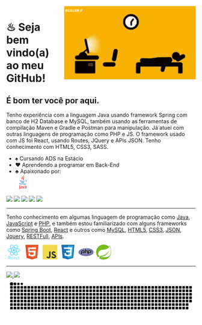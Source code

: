 <img src = "giphy.gif" width = "350px" align = "right">

# ♨ Seja bem vindo(a) ao meu GitHub! 
<h2> É bom ter você por aqui.</h2>
Tenho experiência com a linguagem Java usando framework Spring com banco de H2 Database e MySQL, também usando as ferramentas de compilação Maven e Gradle e Postman para manipulação.
Já atuei com outras linguagens de programação como PHP e JS. 
O framework usado com JS foi React, usando Routes, JQuery e APIs JSON.
Tenho conhecimento com HTML5, CSS3, SASS.

- ♠ Cursando ADS na Estácio
- ♥ Aprendendo a programar em Back-End
- ♣ Apaixonado por:<div><img src="https://github.com/devicons/devicon/blob/master/icons/java/java-original-wordmark.svg" title="Java" alt="Java" width="40" height="40"/>&nbsp;</div>

<div>
   <a href="https://www.instagram.com/carlos_henrique_perei" target="_blank"><img src="https://img.shields.io/badge/-Instagram-%23E4405F?style=for-the-badge&logo=instagram&logoColor=white" target="_blank"></a>
   <a href="https://discord.gg/704137244016902214" target="_blank"><img src="https://img.shields.io/badge/Discord-7289DA?style=for-the-badge&logo=discord&logoColor=white" target="_blank"></a> 
  <a href="https://www.linkedin.com/in/carloshenriquepereirasoares" target="_blank"><img src="https://img.shields.io/badge/-LinkedIn-%230077B5?style=for-the-badge&logo=linkedin&logoColor=white" target="_blank"></a> 
  <a href="mailto:carloshenriquepereirasoaress@gmail.com"><img src="https://img.shields.io/badge/Gmail-D14836?style=for-the-badge&logo=gmail&logoColor=white"></a>
  <a href="https://wa.me/5551997658148" title="Para conversar comigo essece o link"><img src="https://img.shields.io/badge/WhatsApp-25D366?style=for-the-badge&logo=whatsapp&logoColor=white"></a>
</div>

---

Tenho conhecimento em algumas linguagem de programação como [Java](https://github.com/Carloshenriquepere/Projeto-lista-de-alunos-MaisPraTi),
[JavaScript](https://github.com/Carloshenriquepere/react_brivia/tree/main) e [PHP](https://github.com/Carloshenriquepere/projeto_login), e também estou familiarizado com alguns frameworks como
[Spring Boot](https://github.com/Carloshenriquepere/Transacao_simplificada/tree/master), [React](https://github.com/Carloshenriquepere/react_brivia/tree/main) e outros como [MySQL](https://github.com/Carloshenriquepere/projeto-spring), [HTML5](https://github.com/Carloshenriquepere/tela_reponsiva), [CSS3](https://github.com/Carloshenriquepere/tela_reponsiva), [JSON](https://github.com/Carloshenriquepere/react_brivia/tree/main), [Jquery](https://github.com/Carloshenriquepere/react_brivia/tree/main),
[RESTFull](https://github.com/Carloshenriquepere/projeto-spring), [APIs](https://github.com/Carloshenriquepere/projeto-spring).

<div>
 <img src="https://github.com/devicons/devicon/blob/master/icons/react/react-original-wordmark.svg" title="React" alt="React" width="40" height="40"/>&nbsp;
 <img src="https://github.com/devicons/devicon/blob/master/icons/html5/html5-original.svg" title="HTML5" alt="HTML" width="40" height="40"/>&nbsp;
 <img src="https://github.com/devicons/devicon/blob/master/icons/javascript/javascript-original.svg" title="JavaScript" alt="JavaScript" width="40" height="40"/>&nbsp;
  <img src="https://github.com/devicons/devicon/blob/master/icons/css3/css3-original.svg" title="CSS" alt="CSS" width="40" height="40"/>&nbsp;
  <img src="https://github.com/devicons/devicon/blob/master/icons/php/php-original.svg" title="PHP" alt="PHP" width="40" height="40"/>&nbsp;
  <img src="https://github.com/devicons/devicon/blob/master/icons/spring/spring-original.svg" title="SpringBoot" alt="SpringBoot" width="40" height="40"/>&nbsp;
</div>

---

<div>
  <a href="https://github.com/Carloshenriquepere">
    <img height="180em" src="https://github-readme-stats.vercel.app/api?username=carloshenriquepere&show_icons=true&theme=ambient_gradient&include_all_commits=true&count_private=true"/>
    <img height="180em" src="https://github-readme-stats.vercel.app/api/top-langs/?username=carloshenriquepere&layout=compact&langs_count=16&theme=ambient_gradient"/>
</div>

<picture>
  <source media="(prefers-color-scheme: dark)" srcset="https://raw.githubusercontent.com/carloshenriquepere/carloshenriquepere/output/github-contribution-grid-snake-dark.svg">
  <source media="(prefers-color-scheme: light)" srcset="https://raw.githubusercontent.com/carloshenriquepere/carloshenriquepere/output/github-contribution-grid-snake.svg">
  <img alt="github contribution grid snake animation" src="https://raw.githubusercontent.com/carloshenriquepere/carloshenriquepere/output/github-contribution-grid-snake.svg">
</picture>
